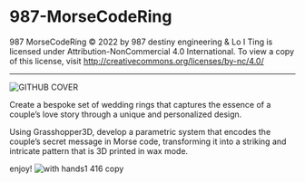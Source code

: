 # 987-MorseCodeRing

987 MorseCodeRing © 2022 by 987 destiny engineering & Lo I Ting is licensed under Attribution-NonCommercial 4.0 International. 
To view a copy of this license, visit http://creativecommons.org/licenses/by-nc/4.0/

---------------------------------------------------------------------------------------------------------------------------------
![GITHUB COVER](https://user-images.githubusercontent.com/117518717/223013149-e579d012-d227-437b-8a1b-f4558e017d48.jpg)

Create a bespoke set of wedding rings that captures the essence of a couple’s love story through a unique and personalized design. 

Using Grasshopper3D, develop a parametric system that encodes the couple’s secret message in Morse code, transforming it into a striking and intricate pattern that is 3D printed in wax mode.

enjoy!
![with hands1 416 copy](https://user-images.githubusercontent.com/117518717/223013170-e497f34d-1ad0-496e-b4fd-02d91b77c88f.jpg)
